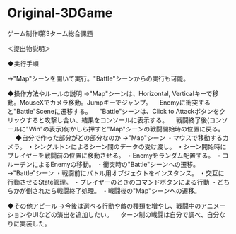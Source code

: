 # Original-3DGame
ゲーム制作Ⅰ第3ターム総合課題


＜提出物説明＞


◆実行手順

→"Map"シーンを開いて実行。"Battle"シーンからの実行も可能。

◆操作方法やルールの説明
→"Map"シーンは、Horizontal, Verticalキーで移動。MouseXでカメラ移動。Jumpキーでジャンプ。
　Enemyに衝突すると"Battle"Sceneに遷移する。
　"Battle"シーンは、Click to Attackボタンをクリックすると攻撃し合い、結果をコンソールに表示する。
　戦闘終了後(コンソールに"Win"の表示)何かしら押すと"Map"シーンの戦闘開始時の位置に戻る。
　
◆自分で作った部分がどの部分なのか
→"Map"シーン
・マウスで移動するカメラ。
・シングルトンによるシーン間のデータの受け渡し。
・シーン開始時にプレイヤーを戦闘前の位置に移動させる。
・Enemyをランダム配置する。
・コルーチンによるEnemyの移動。
・衝突時の"Battle"シーンへの遷移。
→"Battle"シーン
・戦闘前にバトル用オブジェクトをインスタンス。
・交互に行動させるState管理。
・プレイヤーのときのコマンドボタンによる行動
・どちらかが倒されたら戦闘終了処理。
・戦闘後の"Map"シーンへの遷移。

◆その他アピール
→今後は選べる行動や敵の種類を増やし、戦闘中のアニメーションやUIなどの演出を追加したい。
　ターン制の戦闘は自分で調べ、自分なりに実装した。
